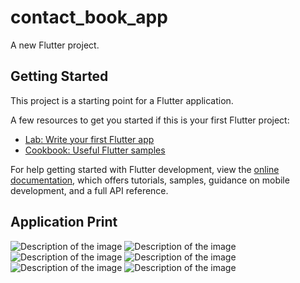 # contact_book_app

A new Flutter project.

## Getting Started

This project is a starting point for a Flutter application.

A few resources to get you started if this is your first Flutter project:

- [Lab: Write your first Flutter app](https://docs.flutter.dev/get-started/codelab)
- [Cookbook: Useful Flutter samples](https://docs.flutter.dev/cookbook)

For help getting started with Flutter development, view the
[online documentation](https://docs.flutter.dev/), which offers tutorials,
samples, guidance on mobile development, and a full API reference.

## Application Print

![Description of the image](./screenshots_readme/1.png)
![Description of the image](./screenshots_readme/2.png)
![Description of the image](./screenshots_readme/3.png)
![Description of the image](./screenshots_readme/4.png)
![Description of the image](./screenshots_readme/5.png)
![Description of the image](./screenshots_readme/6.png)
